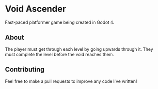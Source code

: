 # Void Ascender
Fast-paced platformer game being created in Godot 4.

## About
The player must get through each level by going upwards through it. They must complete the level before the void reaches them.

## Contributing

Feel free to make a pull requests to improve any code I've written!
